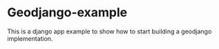 # Geodjango-example
This is a django app example to show how to start building a geodjango implementation.
